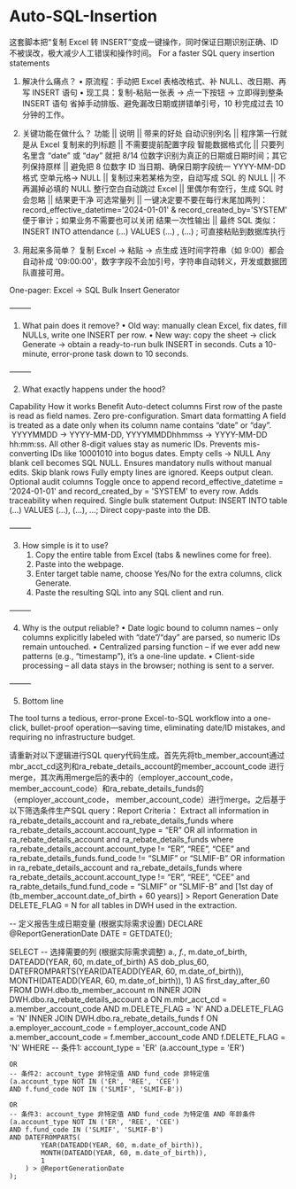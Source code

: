 # Auto-SQL-Insertion
这套脚本把“复制 Excel 转 INSERT”变成一键操作，同时保证日期识别正确、ID 不被误改，极大减少人工错误和操作时间。
For a faster SQL query insertion statements

1. 解决什么痛点？
	•	原流程：手动把 Excel 表格改格式、补 NULL、改日期、再写 INSERT 语句
	•	现工具：复制-粘贴一张表 → 点一下按钮 → 立即得到整条 INSERT 语句
省掉手动排版、避免漏改日期或拼错单引号，10 秒完成过去 10 分钟的工作。

2. 关键功能在做什么？
功能	    ||     说明	    ||     带来的好处
自动识别列名	|| 程序第一行就是从 Excel 复制来的列标题 ||	不需要提前配置字段
智能数据格式化 ||	只要列名里含 “date” 或 “day” 就把 8/14 位数字识别为真正的日期或日期时间；其它列保持原样 ||	避免把 8 位数字 ID 当日期、确保日期字段统一 YYYY-MM-DD 格式
空单元格→ NULL	|| 复制过来若某格为空，自动写成 SQL 的 NULL || 不再漏掉必填的 NULL
整行空白自动跳过	Excel || 里偶尔有空行，生成 SQL 时会忽略 ||	结果更干净
可选常量列 ||	一键决定要不要在每行末尾加两列：record_effective_datetime='2024-01-01' & record_created_by='SYSTEM'	便于审计；如果业务不需要也可以关闭
结果一次性输出 ||	最终 SQL 类似：INSERT INTO attendance (…) VALUES (…) , (…) ;	可直接粘贴到数据库执行

3. 用起来多简单？
复制 Excel → 粘贴 → 点生成
连时间字符串（如 9:00）都会自动补成 '09:00:00'，数字字段不会加引号，字符串自动转义，开发或数据团队直接可用。


One-pager: Excel → SQL Bulk Insert Generator

⸻

1. What pain does it remove?
	•	Old way: manually clean Excel, fix dates, fill NULLs, write one INSERT per row.
	•	New way: copy the sheet → click Generate → obtain a ready-to-run bulk INSERT in seconds.
Cuts a 10-minute, error-prone task down to 10 seconds.

⸻

2. What exactly happens under the hood?

Capability	How it works	Benefit
Auto-detect columns	First row of the paste is read as field names.	Zero pre-configuration.
Smart data formatting	A field is treated as a date only when its column name contains “date” or “day”.  YYYYMMDD → YYYY-MM-DD, YYYYMMDDhhmmss → YYYY-MM-DD hh:mm:ss. All other 8-digit values stay as numeric IDs.	Prevents mis-converting IDs like 10001010 into bogus dates.
Empty cells → NULL	Any blank cell becomes SQL NULL.	Ensures mandatory nulls without manual edits.
Skip blank rows	Fully empty lines are ignored.	Keeps output clean.
Optional audit columns	Toggle once to append record_effective_datetime = '2024-01-01' and record_created_by = 'SYSTEM' to every row.	Adds traceability when required.
Single bulk statement	Output: INSERT INTO table (…) VALUES (…), (…), …;	Direct copy-paste into the DB.


⸻

3. How simple is it to use?
	1.	Copy the entire table from Excel (tabs & newlines come for free).
	2.	Paste into the webpage.
	3.	Enter target table name, choose Yes/No for the extra columns, click Generate.
	4.	Paste the resulting SQL into any SQL client and run.

⸻

4. Why is the output reliable?
	•	Date logic bound to column names – only columns explicitly labeled with “date”/“day” are parsed, so numeric IDs remain untouched.
	•	Centralized parsing function – if we ever add new patterns (e.g., “timestamp”), it’s a one-line update.
	•	Client-side processing – all data stays in the browser; nothing is sent to a server.

⸻

5. Bottom line

The tool turns a tedious, error-prone Excel-to-SQL workflow into a one-click, bullet-proof operation—saving time, eliminating date/ID mistakes, and requiring no infrastructure budget.

请重新对以下逻辑进行SQL query代码生成。首先先将tb_member_account通过mbr_acct_cd这列和ra_rebate_details_account的member_account_code 进行merge，其次再用merge后的表中的（employer_account_code， member_account_code）和ra_rebate_details_funds的（employer_account_code， member_account_code）进行merge。之后基于以下筛选条件生产SQL query：Report Criteria：
Extract all information in ra_rebate_details_account and ra_rebate_details_funds where ra_rebate_details_account.account_type = “ER”
OR all information in ra_rebate_details_account and ra_rebate_details_funds where ra_rebate_details_account.account_type != “ER”, “REE”, “CEE” and ra_rebate_details_funds.fund_code != “SLMIF” or “SLMIF-B”
OR information in ra_rebate_details_account and ra_rebate_details_funds where ra_rebate_details_account.account_type != “ER”, “REE”, “CEE” and ra_rabte_details_fund.fund_code = “SLMIF” or “SLMIF-B” and [1st day of (tb_member_account.date_of_birth + 60 years)] > Report Generation Date
DELETE_FLAG = N for all tables in DWH used in the extraction.

-- 定义报告生成日期变量 (根据实际需求设置)
DECLARE @ReportGenerationDate DATE = GETDATE();

SELECT 
    -- 选择需要的列 (根据实际需求调整)
    a.*,
    f.*,
    m.date_of_birth,
    DATEADD(YEAR, 60, m.date_of_birth) AS dob_plus_60,
    DATEFROMPARTS(YEAR(DATEADD(YEAR, 60, m.date_of_birth)), 
                   MONTH(DATEADD(YEAR, 60, m.date_of_birth)), 
                   1) AS first_day_after_60
FROM 
    DWH.dbo.tb_member_account m
INNER JOIN 
    DWH.dbo.ra_rebate_details_account a 
    ON m.mbr_acct_cd = a.member_account_code
    AND m.DELETE_FLAG = 'N'
    AND a.DELETE_FLAG = 'N'
INNER JOIN 
    DWH.dbo.ra_rebate_details_funds f 
    ON a.employer_account_code = f.employer_account_code
    AND a.member_account_code = f.member_account_code
    AND f.DELETE_FLAG = 'N'
WHERE 
    -- 条件1: account_type = 'ER'
    (a.account_type = 'ER')
    
    OR 
    -- 条件2: account_type 非特定值 AND fund_code 非特定值
    (a.account_type NOT IN ('ER', 'REE', 'CEE')
    AND f.fund_code NOT IN ('SLMIF', 'SLMIF-B'))
    
    OR 
    -- 条件3: account_type 非特定值 AND fund_code 为特定值 AND 年龄条件
    (a.account_type NOT IN ('ER', 'REE', 'CEE')
    AND f.fund_code IN ('SLMIF', 'SLMIF-B')
    AND DATEFROMPARTS(
            YEAR(DATEADD(YEAR, 60, m.date_of_birth)), 
            MONTH(DATEADD(YEAR, 60, m.date_of_birth)), 
            1
        ) > @ReportGenerationDate
    );


